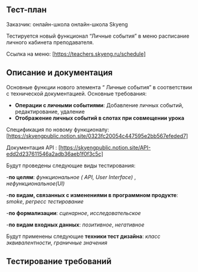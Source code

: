 ## Тест-план

Заказчик: онлайн-школа онлайн-школа Skyeng

Тестируется новый функционал “Личные события” в меню расписание личного кабинета преподавателя.

Ссылка на меню: [https://teachers.skyeng.ru/schedule]


## Описание и документация

Основные функции нового элемента “ Личные события” в соответствии с технической документацией.
Основные требования:
- **Операции с личными событиями**: Добавление личных событий, редактирование, удаление
- **Отображение личных событий в слотах при совмещении урока**

Спецификация по новому функционалу: [https://skyengpublic.notion.site/0323fc20054c447595e2bb567efeded7]

Документация API : [https://skyengpublic.notion.site/API-edd2d237611546a2adb36aeb1f0f3c5c] 

Будут проведены следующие виды тестирования:

-**по целям**: *функциональное ( API, User Interface)* , *нефункциональное(UI)*

-**по видам, связанных с изменениями в программном продукте**: *smoke*, *регресс тестирование*

-**по формализации**: *сценарное*, *исследовательское*

-**по видам входных данных**: *позитивное*, *негативное*

Будут применены следующие **техники тест дизайна**: *класс эквивалентности*, *граничные значения*

## Тестирование требований

